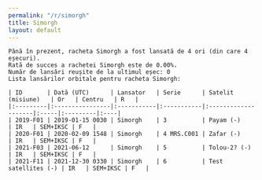```yaml
---
permalink: "/r/simorgh"
title: Simorgh
layout: default
---
```


    Până în prezent, racheta Simorgh a fost lansată de 4 ori (din care 4 eșecuri).
    Rată de succes a rachetei Simorgh este de 0.00%.
    Număr de lansări reușite de la ultimul eșec: 0
    Lista lansărilor orbitale pentru racheta Simorgh:
    
    | ID       | Dată (UTC)      | Lansator   | Serie      | Satelit (misiune)   | Or   | Centru   | R   |
    |:---------|:----------------|:-----------|:-----------|:--------------------|:-----|:---------|:----|
    | 2019-F01 | 2019-01-15 0030 | Simorgh    | 3          | Payam (-)           | IR   | SEM+IKSC | F   |
    | 2020-F01 | 2020-02-09 1548 | Simorgh    | 4 MRS.C001 | Zafar (-)           | IR   | SEM+IKSC | F   |
    | 2021-F03 | 2021-06-12      | Simorgh    | 5          | Tolou-2? (-)        | IR   | SEM+IKSC | F   |
    | 2021-F11 | 2021-12-30 0330 | Simorgh    | 6          | Test satellites (-) | IR   | SEM+IKSC | F   |

